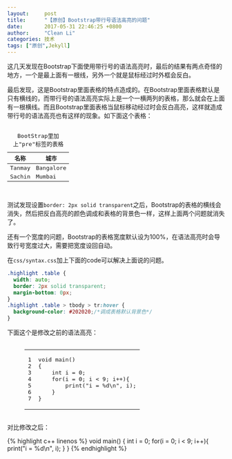 ```yaml
---
layout:     post
title:      "【原创】Bootstrap带行号语法高亮的问题"
date:       2017-05-31 22:46:25 +0800
author:     "Clean Li"
categories: 技术
tags: ["原创",Jekyll]
---
```

这几天发现在Bootstrap下面使用带行号的语法高亮时，最后的结果有两点奇怪的地方，一个是最上面有一根线，另外一个就是鼠标经过时外框会反白。

最后发现，这是Bootstrap里面表格的特点造成的。在Bootstrap里面表格默认是只有横线的，而带行号的语法高亮实际上是一个一横两列的表格，那么就会在上面有一根横线。而且Bootstrap里面表格当鼠标移动经过时会反白高亮，这样就造成带行号的语法高亮也有这样的现象。如下面这个表格：

<pre>
<table class="table">
  <caption>BootStrap里加上"pre"标签的表格</caption>
  <thead>
    <tr>
      <th>名称</th>
      <th>城市</th>
    </tr>
  </thead>
  <tbody>
    <tr>
      <td>Tanmay</td>
      <td>Bangalore</td>
    </tr>
    <tr>
      <td>Sachin</td>
      <td>Mumbai</td>
    </tr>
  </tbody>
</table>
</pre>

测试发现设置`border: 2px solid transparent`之后，Bootstrap的表格的横线会消失，然后把反白高亮的颜色调成和表格的背景色一样，这样上面两个问题就消失了。

还有一个宽度的问题，Bootstrap的表格宽度默认设为100%，在语法高亮时会导致行号宽度过大，需要把宽度设回自动。

在`css/syntax.css`加上下面的code可以解决上面说的问题。

```css
.highlight .table {
  width: auto;
  border: 2px solid transparent;
  margin-bottom: 0px;
}
.highlight .table > tbody > tr:hover {
  background-color: #202020;/*调成表格默认背景色*/
}
```
下面这个是修改之前的语法高亮：

<figure><pre><code class="language-c--" data-lang="c++"><table style="border-spacing: 0"><tbody class="highlight"><tr><td class="gutter gl" style="text-align: right"><pre class="lineno">1
2
3
4
5
6
7</pre></td><td class="code"><pre><span class="kt">void</span> <span class="nf">main</span><span class="p">()</span>
<span class="p">{</span>
    <span class="kt">int</span> <span class="n">i</span> <span class="o">=</span> <span class="mi">0</span><span class="p">;</span>
    <span class="k">for</span><span class="p">(</span><span class="n">i</span> <span class="o">=</span> <span class="mi">0</span><span class="p">;</span> <span class="n">i</span> <span class="o">&lt;</span> <span class="mi">9</span><span class="p">;</span> <span class="n">i</span><span class="o">++</span><span class="p">){</span>
        <span class="n">print</span><span class="p">(</span><span class="s">"i = %d</span><span class="se">\n</span><span class="s">"</span><span class="p">,</span> <span class="n">i</span><span class="p">);</span>
    <span class="p">}</span>
<span class="p">}</span><span class="w">
</span></pre></td></tr></tbody></table></code></pre></figure>

对比修改之后：

{% highlight c++ linenos %}
void main()
{
    int i = 0;
    for(i = 0; i < 9; i++){
        print("i = %d\n", i);
    }
}
{% endhighlight %}
